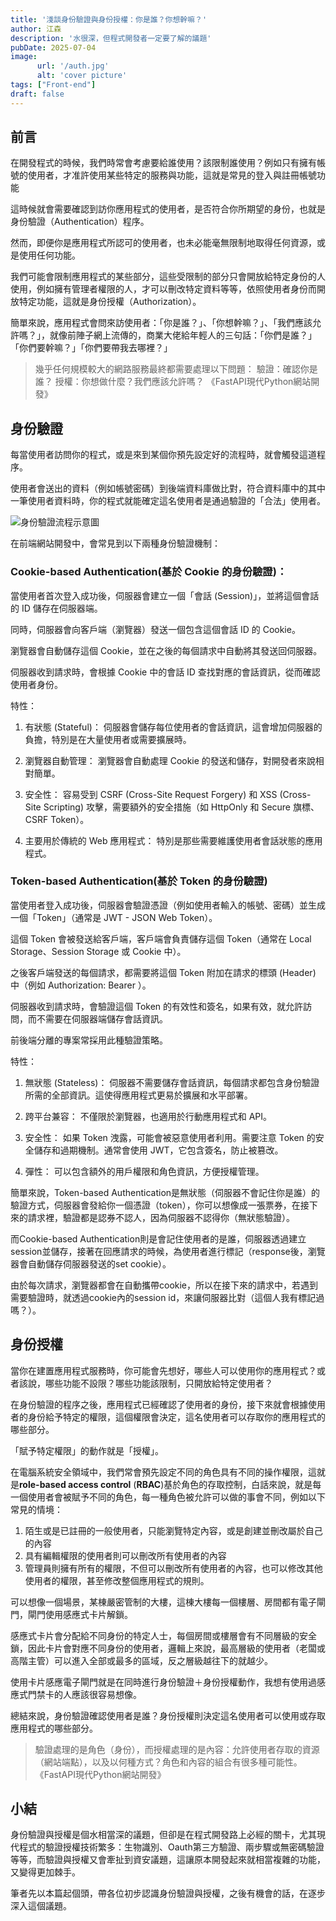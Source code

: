 ```yaml
---
title: '淺談身份驗證與身份授權：你是誰？你想幹嘛？'
author: 江森
description: '水很深，但程式開發者一定要了解的議題'
pubDate: 2025-07-04
image:
      url: '/auth.jpg'
      alt: 'cover picture'
tags: ["Front-end"]
draft: false
---
```

## 前言

在開發程式的時候，我們時常會考慮要給誰使用？該限制誰使用？例如只有擁有帳號的使用者，才准許使用某些特定的服務與功能，這就是常見的登入與註冊帳號功能

這時候就會需要確認到訪你應用程式的使用者，是否符合你所期望的身份，也就是身份驗證（Authentication）程序。

然而，即便你是應用程式所認可的使用者，也未必能毫無限制地取得任何資源，或是使用任何功能。

我們可能會限制應用程式的某些部分，這些受限制的部分只會開放給特定身份的人使用，例如擁有管理者權限的人，才可以刪改特定資料等等，依照使用者身份而開放特定功能，這就是身份授權（Authorization）。


簡單來說，應用程式會問來訪使用者：「你是誰？」、「你想幹嘛？」、「我們應該允許嗎？」，就像前陣子網上流傳的，商業大佬給年輕人的三句話：「你們是誰？」「你們要幹嘛？」「你們要帶我去哪裡？」

>幾乎任何規模較大的網路服務最終都需要處理以下問題：
>驗證：確認你是誰？
>授權：你想做什麼？我們應該允許嗎？
>《FastAPI現代Python網站開發》  

## 身份驗證

每當使用者訪問你的程式，或是來到某個你預先設定好的流程時，就會觸發這道程序。

使用者會送出的資料（例如帳號密碼）到後端資料庫做比對，符合資料庫中的其中一筆使用者資料時，你的程式就能確定這名使用者是通過驗證的「合法」使用者。

![身份驗證流程示意圖](/authentication-process.jpeg)

在前端網站開發中，會常見到以下兩種身份驗證機制：

### Cookie-based Authentication(基於 Cookie 的身份驗證)：

當使用者首次登入成功後，伺服器會建立一個「會話 (Session)」，並將這個會話的 ID 儲存在伺服器端。

同時，伺服器會向客戶端（瀏覽器）發送一個包含這個會話 ID 的 Cookie。

瀏覽器會自動儲存這個 Cookie，並在之後的每個請求中自動將其發送回伺服器。

伺服器收到請求時，會根據 Cookie 中的會話 ID 查找對應的會話資訊，從而確認使用者身份。

特性：

1. 有狀態 (Stateful)： 伺服器會儲存每位使用者的會話資訊，這會增加伺服器的負擔，特別是在大量使用者或需要擴展時。

2. 瀏覽器自動管理： 瀏覽器會自動處理 Cookie 的發送和儲存，對開發者來說相對簡單。

3. 安全性： 容易受到 CSRF (Cross-Site Request Forgery) 和 XSS (Cross-Site Scripting) 攻擊，需要額外的安全措施（如 HttpOnly 和 Secure 旗標、CSRF Token）。

4. 主要用於傳統的 Web 應用程式： 特別是那些需要維護使用者會話狀態的應用程式。

### Token-based Authentication(基於 Token 的身份驗證)

當使用者登入成功後，伺服器會驗證憑證（例如使用者輸入的帳號、密碼）並生成一個「Token」（通常是 JWT - JSON Web Token）。

這個 Token 會被發送給客戶端，客戶端會負責儲存這個 Token（通常在 Local Storage、Session Storage 或 Cookie 中）。

之後客戶端發送的每個請求，都需要將這個 Token 附加在請求的標頭 (Header) 中（例如 Authorization: Bearer <token>）。

伺服器收到請求時，會驗證這個 Token 的有效性和簽名，如果有效，就允許訪問，而不需要在伺服器端儲存會話資訊。

前後端分離的專案常採用此種驗證策略。

特性：

1. 無狀態 (Stateless)： 伺服器不需要儲存會話資訊，每個請求都包含身份驗證所需的全部資訊。這使得應用程式更易於擴展和水平部署。

2. 跨平台兼容： 不僅限於瀏覽器，也適用於行動應用程式和 API。

3. 安全性： 如果 Token 洩露，可能會被惡意使用者利用。需要注意 Token 的安全儲存和過期機制。通常會使用 JWT，它包含簽名，防止被篡改。

4. 彈性： 可以包含額外的用戶權限和角色資訊，方便授權管理。

簡單來說，Token-based Authentication是無狀態（伺服器不會記住你是誰）的驗證方式，伺服器會發給你一個憑證（token），你可以想像成一張票券，在接下來的請求裡，驗證都是認券不認人，因為伺服器不認得你（無狀態驗證）。

而Cookie-based Authentication則是會記住使用者的是誰，伺服器透過建立session並儲存，接著在回應請求的時候，為使用者進行標記（response後，瀏覽器會自動儲存伺服器發送的set cookie）。

由於每次請求，瀏覽器都會在自動攜帶cookie，所以在接下來的請求中，若遇到需要驗證時，就透過cookie內的session id，來讓伺服器比對（這個人我有標記過嗎？）。

## 身份授權

當你在建置應用程式服務時，你可能會先想好，哪些人可以使用你的應用程式？或者該說，哪些功能不設限？哪些功能該限制，只開放給特定使用者？

在身份驗證的程序之後，應用程式已經確認了使用者的身份，接下來就會根據使用者的身份給予特定的權限，這個權限會決定，這名使用者可以存取你的應用程式的哪些部分。

「賦予特定權限」的動作就是「授權」。

在電腦系統安全領域中，我們常會預先設定不同的角色具有不同的操作權限，這就是**role-based access control** (**RBAC**)基於角色的存取控制，白話來說，就是每一個使用者會被賦予不同的角色，每一種角色被允許可以做的事會不同，例如以下常見的情境：

1. 陌生或是已註冊的一般使用者，只能瀏覽特定內容，或是創建並刪改屬於自己的內容
2. 具有編輯權限的使用者則可以刪改所有使用者的內容
3. 管理員則擁有所有的權限，不但可以刪改所有使用者的內容，也可以修改其他使用者的權限，甚至修改整個應用程式的規則。

可以想像一個場景，某棟嚴密管制的大樓，這棟大樓每一個樓層、房間都有電子閘門，閘門使用感應式卡片解鎖。

感應式卡片會分配給不同身份的特定人士，每個房間或樓層會有不同層級的安全鎖，因此卡片會對應不同身份的使用者，邏輯上來說，最高層級的使用者（老闆或高階主管）可以進入全部或最多的區域，反之層級越往下的就越少。

使用卡片感應電子閘門就是在同時進行身份驗證＋身份授權動作，我想有使用過感應式門禁卡的人應該很容易想像。

總結來說，身份驗證確認使用者是誰？身份授權則決定這名使用者可以使用或存取應用程式的哪些部分。

>驗證處理的是角色（身份），而授權處理的是內容：允許使用者存取的資源（網站端點），以及以何種方式？角色和內容的組合有很多種可能性。
>《FastAPI現代Python網站開發》

## 小結

身份驗證與授權是個水相當深的議題，但卻是在程式開發路上必經的關卡，尤其現代程式的驗證授權技術繁多：生物識別、Oauth第三方驗證、兩步驟或無密碼驗證等等，而驗證與授權又會牽扯到資安議題，這讓原本開發起來就相當複雜的功能，又變得更加棘手。

筆者先以本篇起個頭，帶各位初步認識身份驗證與授權，之後有機會的話，在逐步深入這個議題。